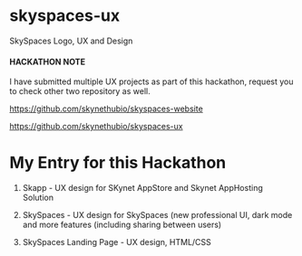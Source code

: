 # skyspaces-ux
SkySpaces Logo, UX and Design

#### HACKATHON NOTE #######

I have submitted multiple UX projects as part of this hackathon, request you to check other two repository as well.

https://github.com/skynethubio/skyspaces-website

https://github.com/skynethubio/skyspaces-ux

# My Entry for this Hackathon

1. Skapp - UX design for SKynet AppStore and Skynet AppHosting Solution

2. SkySpaces - UX design for SkySpaces (new professional UI, dark mode and more features (including sharing between users)

3. SkySpaces Landing Page - UX design, HTML/CSS


